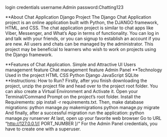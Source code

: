login credentials
username:Admin
password:Chatting123

**About Chat Application Django Project
The Django Chat Application project is an online application built with Python, the DJANGO framework, HTML, and CSS. The chat application project is similar to chat apps like Viber, Messenger, and What’s App in terms of functionality. You can log in and talk with your friends, or you can signup to establish an account if you are new. All users and chats can be managed by the administrator. This project may be beneficial to learners who wish to work on projects using the Django framework.

**Features of Chat Application.
Simple and Attractive UI
Users management feature
Chat management feature
Admin Panel
**Technology Used in the project
HTML
CSS
Python
Django
JavaScript
SQLite
**Instructions: How to Run?
Firstly, after you finish downloading the project, unzip the project file and head over to the project root folder.
You can also create a Virtual Environment and Activate it.
Open your Terminal/Command Prompt on the project’s root folder.
Install the Requirements: pip install -r requirements.txt.
Then, make database migrations: python manage.py makemigrations
python manage.py migrate
And finally, after a successful migration run the application: python manage.py runserver
At last, open up your favorite web browser
Go to URL “http://127.0.0.1/[ PORT_NUMBER ]/“
For the Admin Panel credentials, you have to create one with a superuser.